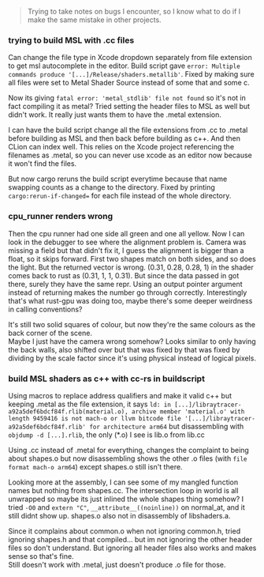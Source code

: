 > Trying to take notes on bugs I encounter, so I know what to do if I make the same mistake in other projects.

### trying to build MSL with .cc files

Can change the file type in Xcode dropdown separately from file extension to get msl autocomplete in the editor. 
Build script gave `error: Multiple commands produce '[...]/Release/shaders.metallib'`.
Fixed by making sure all files were set to Metal Shader Source instead of some that and some c.

Now its giving `fatal error: 'metal_stdlib' file not found` so it's not in fact compiling it as metal? 
Tried setting the header files to MSL as well but didn't work. 
It really just wants them to have the .metal extension. 

I can have the build script change all the file extensions from .cc to .metal before building as MSL 
and then back before building as c++. And then CLion can index well. This relies on the Xcode project 
referencing the filenames as .metal, so you can never use xcode as an editor now because it won't find the files. 

But now cargo reruns the build script everytime because that name swapping counts as a change to the directory. 
Fixed by printing `cargo:rerun-if-changed=` for each file instead of the whole directory. 

### cpu_runner renders wrong

Then the cpu runner had one side all green and one all yellow.
Now I can look in the debugger to see where the alignment problem is.
Camera was missing a field but that didn't fix it, I guess the alignment is bigger than a float, so it skips forward.
First two shapes match on both sides, and so does the light. But the returned vector is wrong.
(0.31, 0.28, 0.28, 1) in the shader comes back to rust as (0.31, 1, 1, 0.31).
But since the data passed in got there, surely they have the same repr.
Using an output pointer argument instead of returning makes the number go through correctly.
Interestingly that's what rust-gpu was doing too, maybe there's some deeper weirdness in calling conventions?

It's still two solid squares of colour, but now they're the same colours as the back corner of the scene.  
Maybe I just have the camera wrong somehow? Looks similar to only having the back walls, 
also shifted over but that was fixed by that was fixed by dividing by the scale factor since it's 
using physical instead of logical pixels. 

### build MSL shaders as c++ with cc-rs in buildscript

Using macros to replace address qualifiers and make it valid c++ but keeping .metal as the file extension, 
it says `ld: in [...]/libraytracer-a92a5def6bdcf84f.rlib(material.o), archive member 'material.o' with length 9459416 is not mach-o or llvm bitcode file '[...]/libraytracer-a92a5def6bdcf84f.rlib' for architecture arm64`
but disassembling with `objdump -d [...].rlib`, the only (*.o) I see is lib.o from lib.cc

Using .cc instead of .metal for everything, changes the complaint to being about shapes.o 
but now disassembling shows the other .o files (with `file format mach-o arm64`) except shapes.o still isn't there. 

Looking more at the assembly, I can see some of my mangled function names but nothing from shapes.cc. 
The intersection loop in world is all unwrapped so maybe its just inlined the whole shapes thing somehow? 
I tried `-O0` and `extern "C"`, `__attribute__((noinline))` on normal_at, and it still didnt show up.
shapes.o also not in disassembly of libshaders.a. 

Since it complains about common.o when not ignoring common.h,
tried ignoring shapes.h and that compiled... but im not ignoring the other header files so don't understand. 
But ignoring all header files also works and makes sense so that's fine.  
Still doesn't work with .metal, just doesn't produce .o file for those. 
